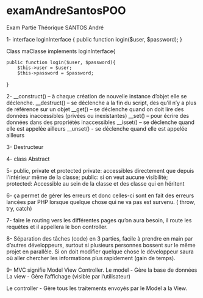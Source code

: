 # examAndreSantosPOO

Exam Partie Théorique
SANTOS André

1-	 interface loginInterface {
    public function login($user, $password);
} 

Class maClasse implements loginInterface{ 

    public function login($user, $password){
        $this->user = $user;
        $this->password = $password;
}




2-	__construct() – à chaque création de nouvelle instance d’objet elle se déclenche.
__destruct() – se déclenche a la fin du script, des qu’il n’y a plus de référence sur un objet
__get() – se déclenche quand on doit lire des données inaccessibles (privées ou inexistantes)
__set() – pour écrire des données dans des propriétés inaccessibles 
__isset() – se déclenche quand elle est appelée ailleurs
__unset() - se déclenche quand elle est appelée ailleurs


3-	Destructeur

4-	class Abstract

5-	public, private et protected
private: accessibles directement que depuis l'intérieur même de la classe; 
public: si on veut aucune visibilité;  
protected: Accessible au sein de la classe et des classe qui en héritent

6-	ça permet de gérer les erreurs et donc celles-ci sont en fait des erreurs lancées par PHP lorsque quelque chose qui ne va pas est survenu. ( throw, try, catch)

7-	faire le routing vers les différentes pages qu’on aura besoin, il route les requêtes et il appellera le bon controller. 

8-	Séparation des tâches (code) en 3 parties, facile à prendre en main par d’autres développeurs, surtout si plusieurs personnes bossent sur le même projet en parallèle. Si on doit modifier quelque chose le développeur saura où aller chercher les informations plus rapidement (gain de temps).

9-	MVC signifie Model View Controller. 
Le model - Gère la base de données
La view - Gère l’affichage (visible par l’utilisateur)

Le controller - Gère tous les traitements envoyés par le Model a la View.

